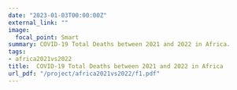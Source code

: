 ```yaml
---
date: "2023-01-03T00:00:00Z"
external_link: ""
image:
  focal_point: Smart
summary: COVID-19 Total Deaths between 2021 and 2022 in Africa. 
tags:
- africa2021vs2022
title:  COVID-19 Total Deaths between 2021 and 2022 in Africa
url_pdf: "/project/africa2021vs2022/f1.pdf"
---
```


